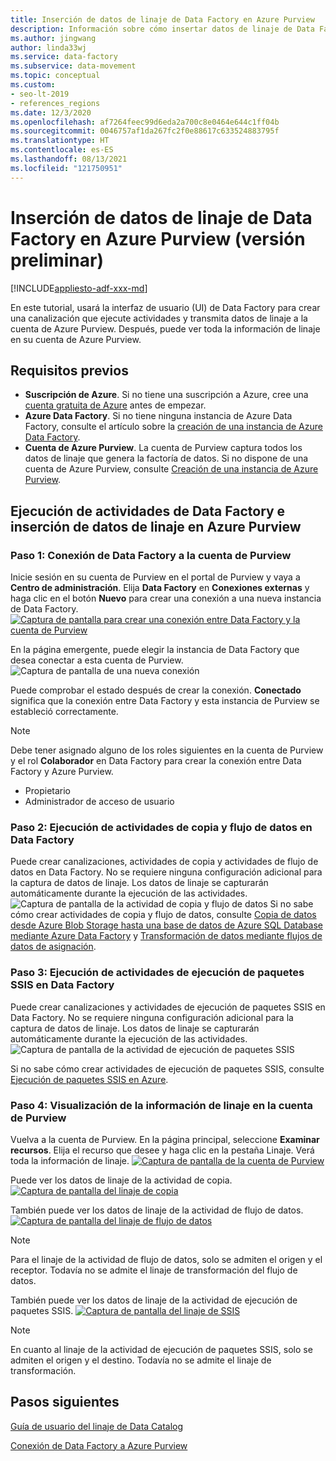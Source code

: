 ```yaml
---
title: Inserción de datos de linaje de Data Factory en Azure Purview
description: Información sobre cómo insertar datos de linaje de Data Factory en Azure Purview
ms.author: jingwang
author: linda33wj
ms.service: data-factory
ms.subservice: data-movement
ms.topic: conceptual
ms.custom:
- seo-lt-2019
- references_regions
ms.date: 12/3/2020
ms.openlocfilehash: af7264feec99d6eda2a700c8e0464e644c1ff04b
ms.sourcegitcommit: 0046757af1da267fc2f0e88617c633524883795f
ms.translationtype: HT
ms.contentlocale: es-ES
ms.lasthandoff: 08/13/2021
ms.locfileid: "121750951"
---
```

# <a name="push-data-factory-lineage-data-to-azure-purview-preview"></a>Inserción de datos de linaje de Data Factory en Azure Purview (versión preliminar)

[!INCLUDE[appliesto-adf-xxx-md](includes/appliesto-adf-xxx-md.md)]

En este tutorial, usará la interfaz de usuario (UI) de Data Factory para crear una canalización que ejecute actividades y transmita datos de linaje a la cuenta de Azure Purview. Después, puede ver toda la información de linaje en su cuenta de Azure Purview.

## <a name="prerequisites"></a>Requisitos previos
* **Suscripción de Azure**. Si no tiene una suscripción a Azure, cree una [cuenta gratuita de Azure](https://azure.microsoft.com/free/) antes de empezar.
* **Azure Data Factory**. Si no tiene ninguna instancia de Azure Data Factory, consulte el artículo sobre la [creación de una instancia de Azure Data Factory](./quickstart-create-data-factory-portal.md).
* **Cuenta de Azure Purview**. La cuenta de Purview captura todos los datos de linaje que genera la factoría de datos. Si no dispone de una cuenta de Azure Purview, consulte [Creación de una instancia de Azure Purview](../purview/create-catalog-portal.md).


## <a name="run-data-factory-activities-and-push-lineage-data-to-azure-purview"></a>Ejecución de actividades de Data Factory e inserción de datos de linaje en Azure Purview
### <a name="step-1--connect-data-factory-to-your-purview-account"></a>Paso 1:  Conexión de Data Factory a la cuenta de Purview
Inicie sesión en su cuenta de Purview en el portal de Purview y vaya a **Centro de administración**. Elija **Data Factory** en **Conexiones externas** y haga clic en el botón **Nuevo** para crear una conexión a una nueva instancia de Data Factory. 
[![Captura de pantalla para crear una conexión entre Data Factory y la cuenta de Purview](./media/data-factory-purview/connect-adf-to-purview.png) ](./media/data-factory-purview/connect-adf-to-purview.png#lightbox)

En la página emergente, puede elegir la instancia de Data Factory que desea conectar a esta cuenta de Purview. 
![Captura de pantalla de una nueva conexión](./media/data-factory-purview/new-adf-purview-connection.png)

Puede comprobar el estado después de crear la conexión. **Conectado** significa que la conexión entre Data Factory y esta instancia de Purview se estableció correctamente. 
> [!NOTE]
> Debe tener asignado alguno de los roles siguientes en la cuenta de Purview y el rol **Colaborador** en Data Factory para crear la conexión entre Data Factory y Azure Purview.
> - Propietario
> - Administrador de acceso de usuario

### <a name="step-2-run-copy-and-dataflow-activities-in-data-factory"></a>Paso 2: Ejecución de actividades de copia y flujo de datos en Data Factory
Puede crear canalizaciones, actividades de copia y actividades de flujo de datos en Data Factory. No se requiere ninguna configuración adicional para la captura de datos de linaje. Los datos de linaje se capturarán automáticamente durante la ejecución de las actividades.
![Captura de pantalla de la actividad de copia y flujo de datos](./media/data-factory-purview/adf-activities-for-lineage.png) Si no sabe cómo crear actividades de copia y flujo de datos, consulte [Copia de datos desde Azure Blob Storage hasta una base de datos de Azure SQL Database mediante Azure Data Factory](./tutorial-copy-data-portal.md) y [Transformación de datos mediante flujos de datos de asignación](./tutorial-data-flow.md).

### <a name="step-3-run-execute-ssis-package-activities-in-data-factory"></a>Paso 3: Ejecución de actividades de ejecución de paquetes SSIS en Data Factory
Puede crear canalizaciones y actividades de ejecución de paquetes SSIS en Data Factory. No se requiere ninguna configuración adicional para la captura de datos de linaje. Los datos de linaje se capturarán automáticamente durante la ejecución de las actividades.
![Captura de pantalla de la actividad de ejecución de paquetes SSIS](./media/data-factory-purview/ssis-activities-for-lineage.png)

Si no sabe cómo crear actividades de ejecución de paquetes SSIS, consulte [Ejecución de paquetes SSIS en Azure](./tutorial-deploy-ssis-packages-azure.md).

### <a name="step-4-view-lineage-information-in-your-purview-account"></a>Paso 4: Visualización de la información de linaje en la cuenta de Purview
Vuelva a la cuenta de Purview. En la página principal, seleccione **Examinar recursos**. Elija el recurso que desee y haga clic en la pestaña Linaje. Verá toda la información de linaje.
[![Captura de pantalla de la cuenta de Purview](./media/data-factory-purview/view-dataset.png) ](./media/data-factory-purview/view-dataset.png#lightbox)

Puede ver los datos de linaje de la actividad de copia.
[![Captura de pantalla del linaje de copia](./media/data-factory-purview/copy-lineage.png) ](./media/data-factory-purview/copy-lineage.png#lightbox)

También puede ver los datos de linaje de la actividad de flujo de datos.
[![Captura de pantalla del linaje de flujo de datos](./media/data-factory-purview/dataflow-lineage.png) ](./media/data-factory-purview/dataflow-lineage.png#lightbox)

> [!NOTE] 
> Para el linaje de la actividad de flujo de datos, solo se admiten el origen y el receptor. Todavía no se admite el linaje de transformación del flujo de datos.

También puede ver los datos de linaje de la actividad de ejecución de paquetes SSIS.
[![Captura de pantalla del linaje de SSIS](./media/data-factory-purview/ssis-lineage.png) ](./media/data-factory-purview/ssis-lineage.png#lightbox)

> [!NOTE] 
> En cuanto al linaje de la actividad de ejecución de paquetes SSIS, solo se admiten el origen y el destino. Todavía no se admite el linaje de transformación.

## <a name="next-steps"></a>Pasos siguientes
[Guía de usuario del linaje de Data Catalog](../purview/catalog-lineage-user-guide.md)

[Conexión de Data Factory a Azure Purview](connect-data-factory-to-azure-purview.md)

